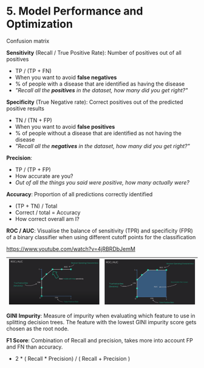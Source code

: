 # 5. Model Performance and Optimization
Confusion matrix

**Sensitivity** (Recall / True Positive Rate): Number of positives out of all positives 
* TP / (TP + FN)
* When you want to avoid **false negatives** 
* % of people with a disease that are identified as having the disease
* _"Recall all the **positives** in the dataset, how many did you get right?"_

**Specificity** (True Negative rate): Correct  positives out of the predicted positive results
* TN / (TN + FP)
* When you want to avoid **false positives** 
*  % of people without a disease that are identified as not having the disease
* _"Recall all the **negatives** in the dataset, how many did you get right?"_

**Precision**:
* TP / (TP + FP) 
* How accurate are you? 
* _Out of all the things you said were positive, how many actually were?_

**Accuracy**: Proportion of all predictions correctly identified 
* (TP + TN) / Total
* Correct / total = Accuracy
* How correct overall am I?

**ROC / AUC**: Visualise the balance of sensitivity (TPR) and specificity (FPR) of a  binary classifier when using different cutoff points for the classification 

https://www.youtube.com/watch?v=4jRBRDbJemM

| ![](img/roc-max-sens.png) | ![](img/roc-roc.png) |
| --- | --- |

**GINI Impurity**: Measure of impurity when evaluating which feature to use in splitting decision trees. The feature with the lowest GINI impurity score gets chosen as the root node.

**F1 Score**: Combination of Recall and precision, takes more into account FP and FN than accuracy. 
* 2 * ( Recall * Precision) / ( Recall + Precision )

